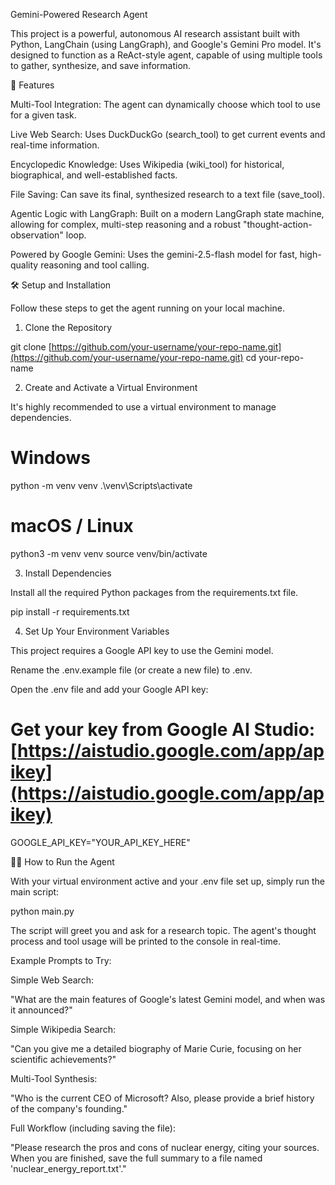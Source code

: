 Gemini-Powered Research Agent

This project is a powerful, autonomous AI research assistant built with Python, LangChain (using LangGraph), and Google's Gemini Pro model. It's designed to function as a ReAct-style agent, capable of using multiple tools to gather, synthesize, and save information.

🚀 Features

Multi-Tool Integration: The agent can dynamically choose which tool to use for a given task.

Live Web Search: Uses DuckDuckGo (search_tool) to get current events and real-time information.

Encyclopedic Knowledge: Uses Wikipedia (wiki_tool) for historical, biographical, and well-established facts.

File Saving: Can save its final, synthesized research to a text file (save_tool).

Agentic Logic with LangGraph: Built on a modern LangGraph state machine, allowing for complex, multi-step reasoning and a robust "thought-action-observation" loop.

Powered by Google Gemini: Uses the gemini-2.5-flash model for fast, high-quality reasoning and tool calling.

🛠️ Setup and Installation

Follow these steps to get the agent running on your local machine.

1. Clone the Repository

git clone [https://github.com/your-username/your-repo-name.git](https://github.com/your-username/your-repo-name.git)
cd your-repo-name


2. Create and Activate a Virtual Environment

It's highly recommended to use a virtual environment to manage dependencies.

# Windows
python -m venv venv
.\venv\Scripts\activate

# macOS / Linux
python3 -m venv venv
source venv/bin/activate


3. Install Dependencies

Install all the required Python packages from the requirements.txt file.

pip install -r requirements.txt


4. Set Up Your Environment Variables

This project requires a Google API key to use the Gemini model.

Rename the .env.example file (or create a new file) to .env.

Open the .env file and add your Google API key:

# Get your key from Google AI Studio: [https://aistudio.google.com/app/apikey](https://aistudio.google.com/app/apikey)
GOOGLE_API_KEY="YOUR_API_KEY_HERE"


🏃‍♂️ How to Run the Agent

With your virtual environment active and your .env file set up, simply run the main script:

python main.py


The script will greet you and ask for a research topic. The agent's thought process and tool usage will be printed to the console in real-time.

Example Prompts to Try:

Simple Web Search:

"What are the main features of Google's latest Gemini model, and when was it announced?"

Simple Wikipedia Search:

"Can you give me a detailed biography of Marie Curie, focusing on her scientific achievements?"

Multi-Tool Synthesis:

"Who is the current CEO of Microsoft? Also, please provide a brief history of the company's founding."

Full Workflow (including saving the file):

"Please research the pros and cons of nuclear energy, citing your sources. When you are finished, save the full summary to a file named 'nuclear_energy_report.txt'."